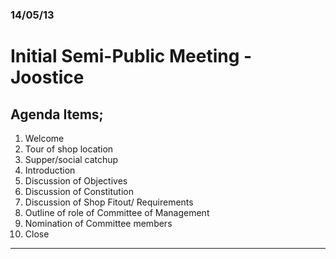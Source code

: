 ### 14/05/13

Initial Semi-Public Meeting - Joostice
===

## Agenda Items;

1. Welcome
2. Tour of shop location
3. Supper/social catchup
4. Introduction
5. Discussion of Objectives
6. Discussion of Constitution
7. Discussion of Shop Fitout/ Requirements
8. Outline of role of Committee of Management
9. Nomination of Committee members
10. Close

----
